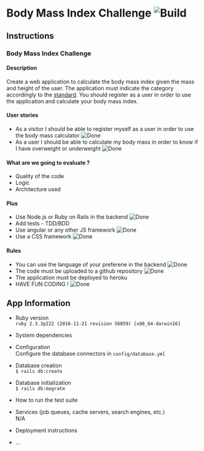 # Body Mass Index Challenge ![Build](https://travis-ci.org/ThomasMarcel/bmi.svg?branch=master "Build")

## Instructions

### Body Mass Index Challenge

#### Description
Create a web application to calculate the body mass index given the mass and height of the user. The application must indicate the category accordingly to the [standard](http://en.wikipedia.org/wiki/Body_mass_index#Categories). You should register as a user in order to use the application and calculate your body mass index.

#### User stories
* As a visitor I should be able to register myself as a user in order to use the body mass calculator ![Done](https://upload.wikimedia.org/wikipedia/en/archive/e/e4/20070211135919!Green_tick.png "Done")
* As a user I should be able to calculate my body mass in order to know if I have overweight or underweight ![Done](https://upload.wikimedia.org/wikipedia/en/archive/e/e4/20070211135919!Green_tick.png "Done")

#### What are we going to evaluate ?
* Quality of the code
* Logic
* Architecture used

#### Plus 
* Use Node.js or Ruby on Rails in the backend ![Done](https://upload.wikimedia.org/wikipedia/en/archive/e/e4/20070211135919!Green_tick.png "Done")
* Add tests - TDD/BDD
* Use angular or any other JS framework ![Done](https://upload.wikimedia.org/wikipedia/en/archive/e/e4/20070211135919!Green_tick.png "Done")
* Use a CSS framework ![Done](https://upload.wikimedia.org/wikipedia/en/archive/e/e4/20070211135919!Green_tick.png "Done")

#### Rules
* You can use the language of your preferene in the backend ![Done](https://upload.wikimedia.org/wikipedia/en/archive/e/e4/20070211135919!Green_tick.png "Done")
* The code must be uploaded to a github repository ![Done](https://upload.wikimedia.org/wikipedia/en/archive/e/e4/20070211135919!Green_tick.png "Done")
* The application must be deployed to heroku
* HAVE FUN CODING ! ![Done](https://upload.wikimedia.org/wikipedia/en/archive/e/e4/20070211135919!Green_tick.png "Done")

## App Information

* Ruby version  
`ruby 2.3.3p222 (2016-11-21 revision 56859) [x86_64-darwin16]`  

* System dependencies  

* Configuration  
Configure the database connectors in `config/database.yml`  

* Database creation  
`$ rails db:create`  

* Database initialization  
`$ rails db:mograte`  

* How to run the test suite  

* Services (job queues, cache servers, search engines, etc.)  
N/A  

* Deployment instructions  

* ...
